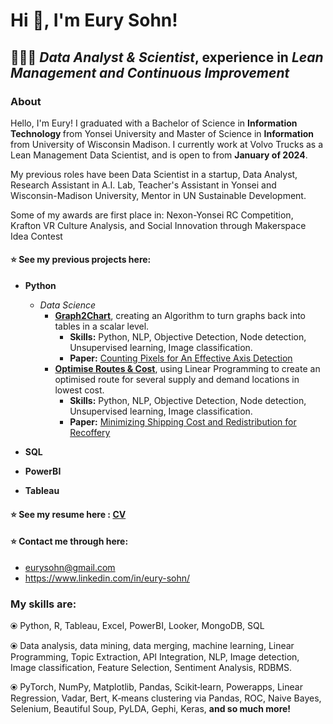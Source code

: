 # Hi 👋, I'm Eury Sohn!

 ## 👩🏻‍💻 <i>Data Analyst & Scientist</i>, experience in <i>Lean Management and Continuous Improvement </i>

### About
Hello, I'm Eury! I graduated with a Bachelor of Science in <b> Information Technology </b> from Yonsei University and Master of Science in <b> Information </b> from University of Wisconsin Madison. I currently work at Volvo Trucks as a Lean Management Data Scientist, and is open to from <b> January of 2024</b>. 

My previous roles have been Data Scientist in a startup, Data Analyst, Research Assistant in A.I. Lab, Teacher's Assistant in Yonsei and Wisconsin-Madison University, Mentor in UN Sustainable Development. 

Some of my awards are first place in: Nexon-Yonsei RC Competition, Krafton VR Culture Analysis, and Social Innovation through Makerspace Idea Contest

#### ⭐ See my previous projects here: 
* **Python**
   * <i>Data Science </i>
     * **[Graph2Chart](Python/Graph2Chart)**, creating an Algorithm to turn graphs back into tables in a scalar level.
        * **Skills:** Python, NLP, Objective Detection, Node detection, Unsupervised learning, Image classification.
        * **Paper:** [Counting Pixels for An Effective Axis Detection](IEEE_IRI_2022.pdf)
     * **[Optimise Routes & Cost](Python/Optimise%20Routes%20%26%20Cost)**, using Linear Programming to create an optimised route for several supply and demand locations in lowest cost.
        * **Skills:** Python, NLP, Objective Detection, Node detection, Unsupervised learning, Image classification.
        * **Paper:** [Minimizing Shipping Cost and Redistribution for Recoffery](Python/Optimise%20Routes%20%26%20Cost/orms.pdf)

* **SQL**
* **PowerBI**
* **Tableau**

#### ⭐ See my resume here : [CV](ES_RESUME(fixed)July.pdf)
#### ⭐ Contact me through here: 
* eurysohn@gmail.com 
* https://www.linkedin.com/in/eury-sohn/

### My skills are: 

⦿ Python, R, Tableau, Excel, PowerBI, Looker, MongoDB, SQL 

⦿ Data analysis, data mining, data merging, machine learning, Linear Programming, Topic Extraction, API Integration, NLP, Image detection, Image classification, Feature Selection, Sentiment Analysis, RDBMS. 

⦿  PyTorch, NumPy, Matplotlib, Pandas, Scikit‑learn, Powerapps, Linear Regression, Vadar, Bert, K‑means clustering via Pandas, ROC, Naive Bayes, Selenium, Beautiful Soup, PyLDA, Gephi, Keras, <b> and so much more! </b> 

